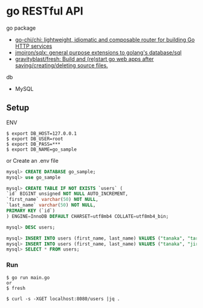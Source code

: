 # go RESTful API

go package
- [go-chi/chi: lightweight, idiomatic and composable router for building Go HTTP services](https://github.com/go-chi/chi)
- [jmoiron/sqlx: general purpose extensions to golang's database/sql](https://github.com/jmoiron/sqlx)
- [gravityblast/fresh: Build and (re)start go web apps after saving/creating/deleting source files.](https://github.com/gravityblast/fresh)

db
- MySQL

## Setup

ENV

```
$ export DB_HOST=127.0.0.1
$ export DB_USER=root
$ export DB_PASS=***
$ export DB_NAME=go_sample
```

or Create an .env file


```sql
mysql> CREATE DATABASE go_sample;
mysql> use go_sample

mysql> CREATE TABLE IF NOT EXISTS `users` (
`id` BIGINT unsigned NOT NULL AUTO_INCREMENT,
`first_name` varchar(50) NOT NULL,
`last_name` varchar(50) NOT NULL,
PRIMARY KEY (`id`)
) ENGINE=InnoDB DEFAULT CHARSET=utf8mb4 COLLATE=utf8mb4_bin;

mysql> DESC users;

mysql> INSERT INTO users (first_name, last_name) VALUES ("tanaka", "taro");
mysql> INSERT INTO users (first_name, last_name) VALUES ("tanaka", "jiro");
mysql> SELECT * FROM users;
```

### Run

```
$ go run main.go
or
$ fresh
```

```
$ curl -s -XGET localhost:8080/users |jq .
```
